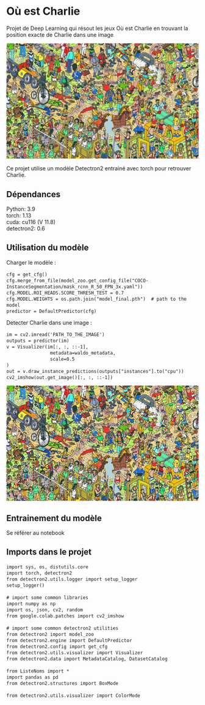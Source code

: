 # Où est Charlie
Projet de Deep Learning qui résout les jeux Où est Charlie en trouvant la position exacte de Charlie dans une image

![alt text](https://raw.githubusercontent.com/kiim29/Ou_est_charlie/main/Charlie.jpg)

Ce projet utilise un modèle Detectron2 entrainé avec torch pour retrouver Charlie.

## Dépendances
Python: 3.9  
torch:  1.13  
cuda:  cu116 (V 11.8)  
detectron2: 0.6  

## Utilisation du modèle  
Charger le modèle :
```
cfg = get_cfg()
cfg.merge_from_file(model_zoo.get_config_file("COCO-InstanceSegmentation/mask_rcnn_R_50_FPN_3x.yaml"))
cfg.MODEL.ROI_HEADS.SCORE_THRESH_TEST = 0.7
cfg.MODEL.WEIGHTS = os.path.join("model_final.pth")  # path to the model
predictor = DefaultPredictor(cfg)
```

Detecter Charlie dans une image :
```
im = cv2.imread('PATH_TO_THE_IMAGE')
outputs = predictor(im) 
v = Visualizer(im[:, :, ::-1],
                metadata=waldo_metadata, 
                scale=0.5
)
out = v.draw_instance_predictions(outputs["instances"].to("cpu"))
cv2_imshow(out.get_image()[:, :, ::-1])
```

![alt text](https://raw.githubusercontent.com/kiim29/Ou_est_charlie/main/DetectedCharlie.png)

## Entrainement du modèle  
Se référer au notebook  

## Imports dans le projet
```
import sys, os, distutils.core
import torch, detectron2
from detectron2.utils.logger import setup_logger
setup_logger()

# import some common libraries
import numpy as np
import os, json, cv2, random
from google.colab.patches import cv2_imshow

# import some common detectron2 utilities
from detectron2 import model_zoo
from detectron2.engine import DefaultPredictor
from detectron2.config import get_cfg
from detectron2.utils.visualizer import Visualizer
from detectron2.data import MetadataCatalog, DatasetCatalog

from ListeNoms import *
import pandas as pd
from detectron2.structures import BoxMode

from detectron2.utils.visualizer import ColorMode
```
